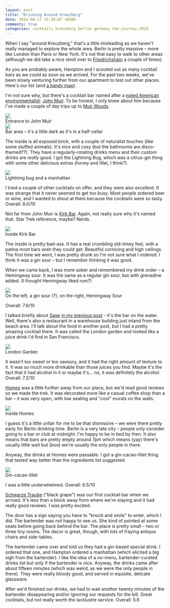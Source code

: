 ```yaml
---
layout: post
title: "Drinking Around Kreuzberg"
date: 2014-08-17 15:39:07 +0200
comments: true
categories: cocktails kreuzberg berlin germany the-journey-2014
---
```


When I say "around Kreuzberg," that's a little misleading as we haven't really managed to explore the whole area. Berlin is pretty massive – more like London than Paris or New York. It's not that easy to walk to other areas (although we did take a nice stroll over to [Friedrichshain](http://en.wikipedia.org/wiki/Friedrichshain) a couple of times).

As you are probably aware, Hampton and I scouted out as many cocktail bars as we could as soon as we arrived. For the past two weeks, we've been slowly venturing further from our apartment to test out other places. Here's our list (and [a handy map](https://mapsengine.google.com/map/edit?mid=zSa_dTkSRnX0.kH2Fqz02A-M4)).

I'm not sure why, but there's a cocktail bar named after a [noted American environmentalist](http://en.wikipedia.org/wiki/John_Muir): [John Muir](http://johnmuirberlin.com/). To be honest, I only knew about him because I've made a couple of day trips up to [Muir Woods](http://en.wikipedia.org/wiki/Muir_Woods_National_Monument).

<div class="img">
  <a href="{{ root_url }}/images/the-journey/berlin/drinks/muir-outside.jpg">
    <img src="/images/the-journey/berlin/drinks/muir-outside.jpg">
  </a>
  <div class="alt">Entrance to John Muir</div>
</div>

<div class="img">
  <a href="{{ root_url }}/images/the-journey/berlin/drinks/muir-inside.jpg">
    <img src="/images/the-journey/berlin/drinks/muir-inside.jpg">
  </a>
  <div class="alt">Bar area – it's a little dark as it's in a half-cellar</div>
</div>

The inside is all exposed brick, with a couple of naturalist touches (like some stuffed animals). It's nice and cosy (but the bathrooms are disco-themed??). They have a regularly-rotating drinks menu and their custom drinks are *really* good. I got the Lightning Bug, which was a citrus-gin thing with some other delicious extras (honey and lillet, I think?).

<div class="img">
  <a href="{{ root_url }}/images/the-journey/berlin/drinks/muir-drinks.jpg">
    <img src="/images/the-journey/berlin/drinks/muir-drinks.jpg">
  </a>
  <div class="alt">Lightning bug and a manhattan</div>
</div>

I tried a couple of other cocktails on offer, and they were also excellent. It was strange that it never seemed to get too busy. Most people ordered beer or wine, and I wanted to shout at them because the cocktails were so tasty. Overall: 8.0/10

Not far from John Muir is [Kirk Bar](). Again, not really sure why it's named that. Star Trek reference, maybe? Nerds.

<div class="img">
  <a href="{{ root_url }}/images/the-journey/berlin/drinks/kirk-bar.jpg">
    <img src="/images/the-journey/berlin/drinks/kirk-bar.jpg">
  </a>
  <div class="alt">Inside Kirk Bar</div>
</div>

The inside is pretty bad-ass. It has a real crumbling old-timey feel, with a patina most bars wish they could get. Beautiful cornicing and high ceilings. The first time we went, I was pretty drunk so I'm not sure what I ordered. I think it was a gin sour – but I remember thinking it was good. 

When we came back, I was more sober and remembered my drink order – a Hemingway sour. It was the same as a regular gin sour, but with grenadine added. (I thought Hemingway liked rum?)

<div class="img">
  <a href="{{ root_url }}/images/the-journey/berlin/drinks/kirk-sours.jpg">
    <img src="/images/the-journey/berlin/drinks/kirk-sours.jpg">
  </a>
  <div class="alt">On the left, a gin sour (?), on the right, Hemingway Sour</div>
</div>

Overall: 7.6/10

I talked briefly about [Sage](http://www.sage-restaurant.de/cms/) [in my previous post](/blog/2014/08/13/berlin-how-do-you-think-it-feels/) – it's the bar on the water. Well, there's also a restaurant in a warehouse building just inland from the beach area. I'll talk about the food in another post, but I had a pretty amazing cocktail there. It was called the London garden and looked like a juice drink I'd find in San Francisco.

<div class="img">
  <a href="{{ root_url }}/images/the-journey/berlin/drinks/sage-london.jpg">
    <img src="/images/the-journey/berlin/drinks/sage-london.jpg">
  </a>
  <div class="alt">London Garden</div>
</div>

It wasn't too sweet or too savoury, and it had the right amount of texture to it. It was so much more drinkable than those juices you find. Maybe it's the fact that it had alcohol in it or maybe it's... no, it was definitely the alcohol. Overall: 7.2/10

[Homes](http://www.homes-berlin.de/) was a little further away from our place, but we'd read good reviews so we made the trek. It was decorated more like a casual coffee shop than a bar – it was very open, with low seating and "cool" murals on the walls. 

<div class="img">
  <a href="{{ root_url }}/images/the-journey/berlin/drinks/homes-inside.jpg">
    <img src="/images/the-journey/berlin/drinks/homes-inside.jpg">
  </a>
  <div class="alt">Inside Homes</div>
</div>

I guess it's a little unfair for me to be that dismissive – we were there pretty early for Berlin drinking time. Berlin is a very late city – people only consider going to a bar or club at midnight. I'm happy to be in bed by then. It also means that bars are pretty empty around 7pm which means (yay) there's usually little wait but (boo) we're usually the only people in there.

Anyway, the drinks at Homes were passable. I got a gin-cacao-lillet thing that tasted way better than the ingredients list suggested.

<div class="img">
  <a href="{{ root_url }}/images/the-journey/berlin/drinks/homes-chocolate.jpg">
    <img src="/images/the-journey/berlin/drinks/homes-chocolate.jpg">
  </a>
  <div class="alt">Gin-cacao-lillet</div>
</div>

I was a little underwhelmed. Overall: 6.5/10

[Schwarze Traube](http://www.yelp.de/biz/schwarze-traube-berlin) ("black grape") was our first cocktail bar when we arrived. It's less than a block away from where we're staying and it had really good reviews. I was pretty excited.

The door has a sign saying you have to "knock and smile" to enter, which I did. The bartender was *not* happy to see us. She kind of pointed at some seats before going back behind the bar. The place is pretty small – two or three tiny rooms. The decor is great, though, with lots of fraying antique chairs and side-tables.

The bartender came over and told us they had a gin-based special drink. I ordered that one, and Hampton ordered a manhattan (which elicited a big sigh from the bartender). I like the idea of a no-menu, bartender-curated drinks list but only if the bartender is nice. Anyway, the drinks came after about fifteen minutes (which was weird, as we were the only people in there). They were really bloody good, and served in equisite, delicate glassware.

After we'd finished our drinks, we had to wait another twenty minutes of the bartender disappearing and/or ignoring our requests for the bill. Great cocktails, but not really worth the lacklustre service. Overall: 5.6 

